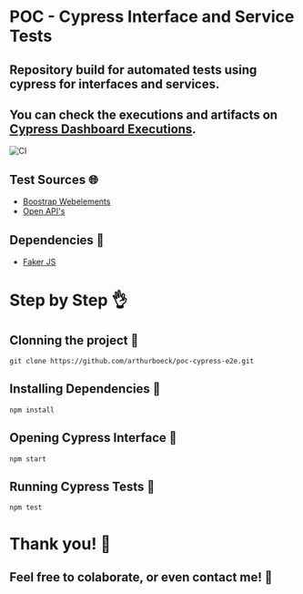 # POC - Cypress Interface and Service Tests

## Repository build for automated tests using cypress for  interfaces and services.

## You can check the executions and artifacts on [Cypress Dashboard Executions](https://dashboard.cypress.io/projects/fnss6o/runs).

![CI](https://github.com/arthurboeck/poc-cypress-e2e/workflows/CI/badge.svg?branch=master)

## Test Sources :globe_with_meridians:
* [Boostrap Webelements](https://www.grocerycrud.com/demo/bootstrap_theme_v4/)
* [Open API's](https://any-api.com/)

## Dependencies :wrench:
* [Faker JS](https://github.com/marak/Faker.js/)

# Step by Step :ok_hand:

## Clonning the project :twisted_rightwards_arrows:

```
git clone https://github.com/arthurboeck/poc-cypress-e2e.git
```

## Installing Dependencies :pushpin:

```
npm install
```

## Opening Cypress Interface :dizzy:

```
npm start
```

## Running Cypress Tests :rocket:

```
npm test
```

# Thank you! :beers:
## Feel free to colaborate, or even contact me! :tada: